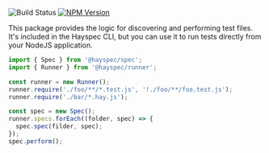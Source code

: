 ![Build Status](https://travis-ci.org/hayspec/monorepo.svg?branch=master)&nbsp;[![NPM Version](https://badge.fury.io/js/@hayspec%2Frunner.svg)](https://badge.fury.io/js/hayspec%2Frunner)

This package provides the logic for discovering and performing test files. It's included in the Hayspec CLI, but you can use it to run tests directly from your NodeJS application.

```ts
import { Spec } from '@hayspec/spec';
import { Runner } from '@hayspec/runner';

const runner = new Runner();
runner.require('./foo/**/*.test.js', '!./foo/**/foo.test.js');
runner.require('./bar/*.hay.js');

const spec = new Spec();
runner.specs.forEach((folder, spec) => {
  spec.spec(filder, spec);
});
spec.perform();
```
